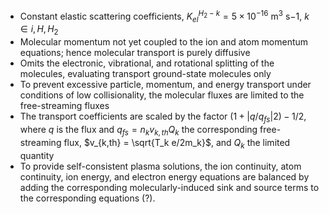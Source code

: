 - Constant elastic scattering coefficients, $K^{H_2−k}_{el} = 5 \times 10^{−16}$ m$^{3}$ s${−1}$, $k\in{i, H, H_2}$
- Molecular momentum not yet coupled to the ion and atom momentum equations; hence molecular transport is purely diffusive
- Omits the electronic, vibrational, and rotational splitting of the molecules, evaluating transport ground-state molecules only
- To prevent excessive particle, momentum, and energy transport under conditions of low collisionality, the molecular fluxes are limited to the free-streaming fluxes
- The transport coefficients are scaled by the factor $(1+|q/q_{fs}|2)−1/2$, where $q$ is the flux and $q_{fs} = n_k v_{k,th}Q_k$ the corresponding free-streaming flux, $v_{k,th} = \sqrt{T_k e/2m_k}$, and $Q_k$ the limited quantity
- To provide self-consistent plasma solutions, the ion continuity, atom continuity, ion energy, and electron energy equations are balanced by adding the corresponding molecularly-induced sink and source terms to the corresponding equations (?).